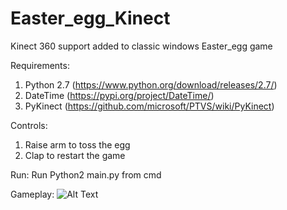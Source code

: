 # Easter_egg_Kinect
Kinect 360 support added to classic windows Easter_egg game

Requirements:

1. Python 2.7 (https://www.python.org/download/releases/2.7/)
2. DateTime (https://pypi.org/project/DateTime/)
3. PyKinect (https://github.com/microsoft/PTVS/wiki/PyKinect)


Controls:
1. Raise arm to toss the egg
2. Clap to restart the game

Run:
Run Python2 main.py from cmd

Gameplay:
![Alt Text](https://media.giphy.com/media/ZEStJrIkNIcEnEQoZ7/giphy.gif)

